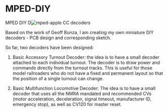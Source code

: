 # MPED-DIY
MPED DIY D![mped-apple](https://user-images.githubusercontent.com/18025812/131257872-a57690bd-df30-4bdc-b458-b7c32bca0ac2.png)
CC decoders

Based on the work of Geoff Bunza, I am creating my own miniature DIY decoders - PCB design and corresponding sketch.

So far, two decoders have been designed:

1. Basic Accessory Turnout Decoder: the idea is to have a small decoder attached to each individual turnout. The decoder is to draw power and commands directly from the turnout tracks. This is useful for those model railroaders who do not have a fixed and permanent layout so that the position of a single turnout can change.

2. Basic Multifunction Locomotive Decoder: The idea is to have a small decoder that uses all the NMRA mandated and recommended CVs (motor acceleration, deceleration, signal timeout, manufacturer ID, emergency stop), as well as CV120 for master reset.
